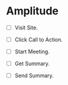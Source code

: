 # Amplitude

- [ ] Visit Site.

- [ ] Click Call to Action.

- [ ] Start Meeting.

- [ ] Get Summary.

- [ ] Send Summary.
